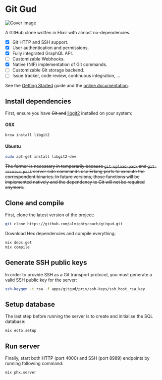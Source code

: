 # Git Gud

![Cover image](https://raw.githubusercontent.com/almightycouch/gitgud/master/apps/gitgud_web/assets/static/images/logo.svg?sanitize=true)

A GitHub clone written in Elixir with almost no-dependencies.

* [x] Git HTTP and SSH support.
* [x] User authentication and permissions.
* [x] Fully integrated GraphQL API.
* [ ] Customizable Webhooks.
* [x] Native (NIF) implementation of Git commands.
* [ ] Customizable Git storage backend.
* [ ] Issue tracker, code review, continuous integration, ...

See the [Getting Started](http://almightycouch.com/gitgud/docs/getting-started.html) guide and the [online documentation](http://almightycouch.com/gitgud/docs).

## Install dependencies

First, ensure you have ~~Git and~~ [libgit2](https://libgit2.github.com) installed on your system:

#### OSX
```bash
brew install libgit2
```

#### Ubuntu
```bash
sudo apt-get install libgit2-dev
```

~~The former is necessary in temporarily because `git-upload-pack` and `git-receive-pack` server side commands use Erlang ports to execute the correspondent binaries. In future versions, those functions will be implemented natively and the dependency to Git will not be required anymore.~~

## Clone and compile

First, clone the latest version of the project:

```bash
git clone https://github.com/almightycouch/gitgud.git
```

Download Hex dependencies and compile everything:

```bash
mix deps.get
mix compile
```

## Generate SSH public keys

In order to provide SSH as a Git transport protocol, you must generate a valid SSH public key for the server:

```bash
ssh-keygen -t rsa -f apps/gitgud/priv/ssh-keys/ssh_host_rsa_key
```

## Setup database

The last step before running the server is to create and initialise the SQL database:

```bash
mix ecto.setup
```



## Run server

Finally, start both HTTP (port 4000) and SSH (port 8989) endpoints by running following command:

```bash
mix phx.server
```
